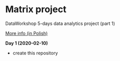 # Matrix project
DataWorkshop 5-days data analytics project (part 1)

[More info (in Polish)](https://dataworkshop.eu/matrix)


**Day 1 (2020-02-10)**
- create this repository

